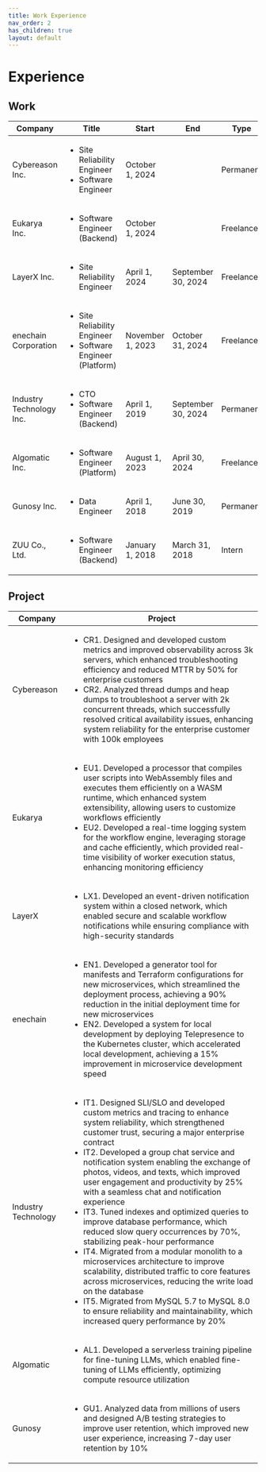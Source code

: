 ```yaml
---
title: Work Experience
nav_order: 2
has_children: true
layout: default
---
```


# Experience

## Work

<table>
  <thead>
    <tr>
      <th>Company</th>
      <th>Title</th>
      <th>Start</th>
      <th>End</th>
      <th>Type</th>
    </tr>
  </thead>
  <tbody>
    <tr>
      <td>Cybereason Inc.</td>
      <td><ul><li>Site Reliability Engineer</li><li>Software Engineer</li></ul></td>
      <td>October 1, 2024</td>
      <td></td>
      <td>Permanent</td>
    </tr>
    <tr>
      <td>Eukarya Inc.</td>
      <td><ul><li>Software Engineer (Backend)</li></ul></td>
      <td>October 1, 2024</td>
      <td></td>
      <td>Freelance</td>
    </tr>
    <tr>
      <td>LayerX Inc.</td>
      <td><ul><li>Site Reliability Engineer</li></ul></td>
      <td>April 1, 2024</td>
      <td>September 30, 2024</td>
      <td>Freelance</td>
    </tr>
    <tr>
      <td>enechain Corporation</td>
      <td><ul><li>Site Reliability Engineer</li><li>Software Engineer (Platform)</li></ul></td>
      <td>November 1, 2023</td>
      <td>October 31, 2024</td>
      <td>Freelance</td>
    </tr>
    <tr>
      <td>Industry Technology Inc.</td>
      <td><ul><li>CTO</li><li>Software Engineer (Backend)</li></ul></td>
      <td>April 1, 2019</td>
      <td>September 30, 2024</td>
      <td>Permanent</td>
    </tr>
    <tr>
      <td>Algomatic Inc.</td>
      <td><ul><li>Software Engineer (Platform)</li></ul></td>
      <td>August 1, 2023</td>
      <td>April 30, 2024</td>
      <td>Freelance</td>
    </tr>
    <tr>
      <td>Gunosy Inc.</td>
      <td><ul><li>Data Engineer</li></ul></td>
      <td>April 1, 2018</td>
      <td>June 30, 2019</td>
      <td>Permanent</td>
    </tr>
    <tr>
      <td>ZUU Co., Ltd.</td>
      <td><ul><li>Software Engineer (Backend)</li></ul></td>
      <td>January 1, 2018</td>
      <td>March 31, 2018</td>
      <td>Intern</td>
    </tr>
  </tbody>
</table>

## Project

<table>
  <thead>
    <tr>
      <th>Company</th>
      <th>Project</th>
    </tr>
  </thead>
  <tbody>
    <tr>
      <td>Cybereason</td>
      <td><ul><li>CR1. Designed and developed custom metrics and improved observability across 3k servers, which enhanced troubleshooting efficiency and reduced MTTR by 50% for enterprise customers</li><li>CR2. Analyzed thread dumps and heap dumps to troubleshoot a server with 2k concurrent threads, which successfully resolved critical availability issues, enhancing system reliability for the enterprise customer with 100k employees</li></ul></td>
    </tr>
    <tr>
      <td>Eukarya</td>
      <td><ul><li>EU1. Developed a processor that compiles user scripts into WebAssembly files and executes them efficiently on a WASM runtime, which enhanced system extensibility, allowing users to customize workflows efficiently</li><li>EU2. Developed a real-time logging system for the workflow engine, leveraging storage and cache efficiently, which provided real-time visibility of worker execution status, enhancing monitoring efficiency</li></ul></td>
    </tr>
    <tr>
      <td>LayerX</td>
      <td><ul><li>LX1. Developed an event-driven notification system within a closed network, which enabled secure and scalable workflow notifications while ensuring compliance with high-security standards</li></ul></td>
    </tr>
    <tr>
      <td>enechain</td>
      <td><ul><li>EN1. Developed a generator tool for manifests and Terraform configurations for new microservices, which streamlined the deployment process, achieving a 90% reduction in the initial deployment time for new microservices</li><li>EN2. Developed a system for local development by deploying Telepresence to the Kubernetes cluster, which accelerated local development, achieving a 15% improvement in microservice development speed</li></ul></td>
    </tr>
    <tr>
      <td>Industry Technology</td>
      <td><ul><li>IT1. Designed SLI/SLO and developed custom metrics and tracing to enhance system reliability, which strengthened customer trust, securing a major enterprise contract</li><li>IT2. Developed a group chat service and notification system enabling the exchange of photos, videos, and texts, which improved user engagement and productivity by 25% with a seamless chat and notification experience</li><li>IT3. Tuned indexes and optimized queries to improve database performance, which reduced slow query occurrences by 70%, stabilizing peak-hour performance</li><li>IT4. Migrated from a modular monolith to a microservices architecture to improve scalability, distributed traffic to core features across microservices, reducing the write load on the database</li><li>IT5. Migrated from MySQL 5.7 to MySQL 8.0 to ensure reliability and maintainability, which increased query performance by 20%</li></ul></td>
    </tr>
    <tr>
      <td>Algomatic</td>
      <td><ul><li>AL1. Developed a serverless training pipeline for fine-tuning LLMs, which enabled fine-tuning of LLMs efficiently, optimizing compute resource utilization</li></ul></td>
    </tr>
    <tr>
      <td>Gunosy</td>
      <td><ul><li>GU1. Analyzed data from millions of users and designed A/B testing strategies to improve user retention, which improved new user experience, increasing 7-day user retention by 10%</li></ul></td>
    </tr>
  </tbody>
</table>

